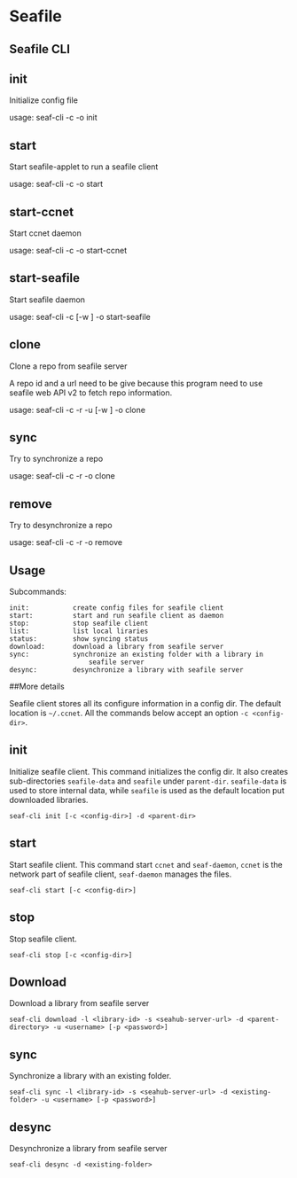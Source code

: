 # Seafile
## Seafile CLI

init
----
Initialize config file

usage: seaf-cli -c <config-dir> -o init

start
-----
Start seafile-applet to run a seafile client

usage: seaf-cli -c <config-dir> -o start

start-ccnet
-----------
Start ccnet daemon

usage: seaf-cli -c <config-dir> -o start-ccnet

start-seafile
-------------
Start seafile daemon

usage: seaf-cli -c <config-dir> [-w <worktree>] -o start-seafile

clone
-----
Clone a repo from seafile server

A repo id and a url need to be give because this program need to use seafile web
API v2 to fetch repo information.

usage: seaf-cli -c <config-dir> -r <repo-id> -u <url> [-w <worktree>] -o clone

sync
----
Try to synchronize a repo

usage: seaf-cli -c <config-dir> -r <repo-id> -o clone

remove
------
Try to desynchronize a repo

usage: seaf-cli -c <config-dir> -r <repo-id> -o remove

## Usage

Subcommands:

    init:           create config files for seafile client
    start:          start and run seafile client as daemon
    stop:           stop seafile client
    list:           list local liraries
    status:         show syncing status
    download:       download a library from seafile server
    sync:           synchronize an existing folder with a library in
                        seafile server
    desync:         desynchronize a library with seafile server


##More details

Seafile client stores all its configure information in a config dir. The default location is `~/.ccnet`. All the commands below accept an option `-c <config-dir>`.

init
----
Initialize seafile client. This command initializes the config dir. It also creates sub-directories `seafile-data` and `seafile` under `parent-dir`. `seafile-data` is used to store internal data, while `seafile` is used as the default location put downloaded libraries.

    seaf-cli init [-c <config-dir>] -d <parent-dir>

start
-----
Start seafile client. This command start `ccnet` and `seaf-daemon`, `ccnet` is the network part of seafile client, `seaf-daemon` manages the files.

    seaf-cli start [-c <config-dir>]

stop
----
Stop seafile client.

    seaf-cli stop [-c <config-dir>]


Download
--------
Download a library from seafile server

    seaf-cli download -l <library-id> -s <seahub-server-url> -d <parent-directory> -u <username> [-p <password>]


sync
----
Synchronize a library with an existing folder.

    seaf-cli sync -l <library-id> -s <seahub-server-url> -d <existing-folder> -u <username> [-p <password>]

desync
------
Desynchronize a library from seafile server

    seaf-cli desync -d <existing-folder>

